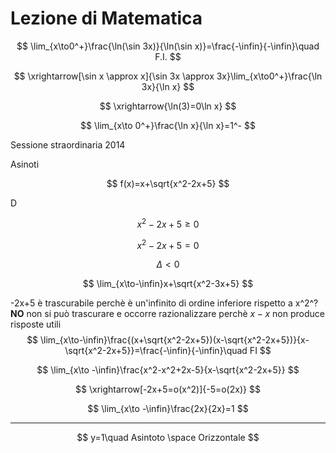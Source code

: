 # Lezione di Matematica

$$
\lim_{x\to0^+}\frac{\ln(\sin 3x)}{\ln(\sin x)}=\frac{-\infin}{-\infin}\quad F.I.
$$


$$
\xrightarrow[\sin x \approx x]{\sin 3x \approx 3x}\lim_{x\to0^+}\frac{\ln 3x}{\ln x}
$$

$$
\xrightarrow{\ln(3)=0\ln x}
$$

$$
\lim_{x\to 0^+}\frac{\ln x}{\ln x}=1^-
$$

Sessione straordinaria 2014

Asinoti

$$
f(x)=x+\sqrt{x^2-2x+5}
$$

D

$$
x^2-2x+5 \ge 0
$$

$$
x^2-2x+5=0
$$

$$
\Delta < 0
$$

$$
\lim_{x\to-\infin}x+\sqrt{x^2-3x+5}
$$

-2x+5 è trascurabile perchè è un'infinito di ordine inferiore rispetto a x^2^?
**NO**
non si può trascurare e occorre razionalizzare 
perchè $x-x$ non produce risposte utili
$$
\lim_{x\to-\infin}\frac{(x+\sqrt{x^2-2x+5})(x-\sqrt{x^2-2x+5})}{x-\sqrt{x^2-2x+5}}=\frac{-\infin}{-\infin}\quad FI
$$

$$
\lim_{x\to -\infin}\frac{x^2-x^2+2x-5}{x-\sqrt{x^2-2x+5}}
$$

$$
\xrightarrow[-2x+5=o(x^2)]{-5=o(2x)}
$$

$$
\lim_{x\to -\infin}\frac{2x}{2x}=1
$$

---


$$
y=1\quad Asintoto \space Orizzontale
$$



<!--stackedit_data:
eyJoaXN0b3J5IjpbLTUxNjk2Nzg0NSwtMTgxOTk2Mzg4Nyw1Nj
YyNDYwMTcsOTExNDkwNjhdfQ==
-->